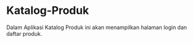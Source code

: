 # Katalog-Produk
Dalam Aplikasi Katalog Produk ini akan menampilkan halaman login dan daftar produk.
